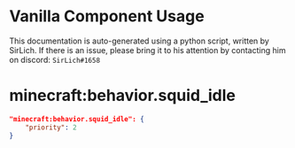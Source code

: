 # Vanilla Component Usage
This documentation is auto-generated using a python script, written by SirLich. If there is an issue, please bring it to his attention by contacting him on discord: `SirLich#1658`

# minecraft:behavior.squid_idle
```JSON
"minecraft:behavior.squid_idle": {
    "priority": 2
}
```

